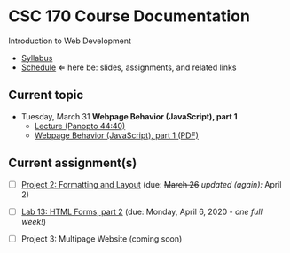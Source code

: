 # CSC 170 Course Documentation
Introduction to Web Development

- [Syllabus](syllabus.md)
- [Schedule](schedule.md)   &lArr; here be: slides, assignments, and related links

## Current topic

- Tuesday, March 31 **Webpage Behavior (JavaScript), part 1**
  - [Lecture (Panopto 44:40)](https://rochester.hosted.panopto.com/Panopto/Pages/Viewer.aspx?id=002e3c76-3d1e-43ef-8eb1-ab8f01524897)
  - [Webpage Behavior (JavaScript), part 1 (PDF)](20-webpage-behavior1/webpage-behavior.pdf)

## Current assignment(s)

- [ ] [Project 2: Formatting and Layout](project02-formatting-and-layout/instructions.md) (due: <s>March 26</s> *updated (again):* April 2)
- [ ] [Lab 13: HTML Forms, part 2](lab13-html-forms2/instructions.md)  (due: Monday, April 6, 2020 - *one full week!*)
- [ ] Project 3: Multipage Website (coming soon)

